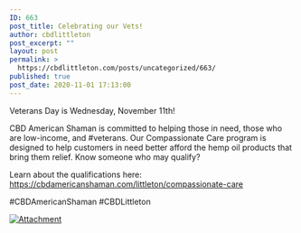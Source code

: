 ```yaml
---
ID: 663
post_title: Celebrating our Vets!
author: cbdlittleton
post_excerpt: ""
layout: post
permalink: >
  https://cbdlittleton.com/posts/uncategorized/663/
published: true
post_date: 2020-11-01 17:13:00
---
```

Veterans Day is Wednesday, November 11th!

CBD American Shaman is committed to helping those in need, those who are low-income, and #veterans. Our Compassionate Care program is designed to help customers in need better afford the hemp oil products that bring them relief. Know someone who may qualify?

Learn about the qualifications here:&nbsp;&nbsp; <a href="https://cbdamericanshaman.com/littleton/compassionate-care">https://cbdamericanshaman.com/littleton/compassionate-care</a><span>&nbsp;</span>

#CBDAmericanShaman #CBDLittleton

<a href="https://cbdamericanshaman.com/images/fb-open-graph/CBDAmericanShaman-Social-Media-Custom-Link-Graphics-Programs.jpg" title="Attachment"><img src="https://cbdamericanshaman.com/images/fb-open-graph/CBDAmericanShaman-Social-Media-Custom-Link-Graphics-Programs.jpg" alt="Attachment" title="Attachment"></a>